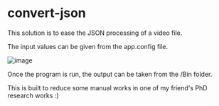 # convert-json

This solution is to ease the JSON processing of a video file.


The input values can be given from the app.config file. 

![image](https://user-images.githubusercontent.com/24756801/115398225-3b56e580-a1e7-11eb-9a9c-57a8a1db09b7.png)

Once the program is run, the output can be taken from the /Bin folder.


This is built to reduce some manual works in one of my friend's PhD research works :) 
